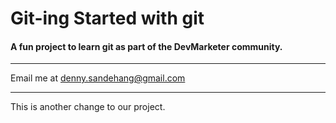 # Git-ing Started with git

#### A fun project to learn git as part of the **DevMarketer** community.

---

Email me at [denny.sandehang@gmail.com](Mailto:denny.sandehang@gmail.com)

---

This is another change to our project.
